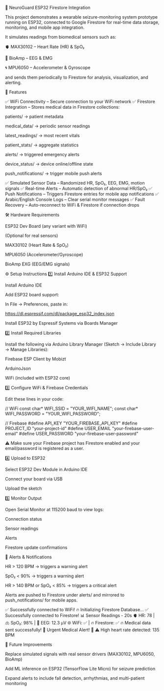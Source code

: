 📖 NeuroGuard ESP32 Firestore Integration

This project demonstrates a wearable seizure-monitoring system prototype running on ESP32, connected to Google Firestore for real-time data storage, monitoring, and mobile app integration.

It simulates readings from biomedical sensors such as:

🫀 MAX30102 – Heart Rate (HR) & SpO₂

🧠 BioAmp – EEG & EMG

🌀 MPU6050 – Accelerometer & Gyroscope

and sends them periodically to Firestore for analysis, visualization, and alerting.

🚀 Features

✅ WiFi Connectivity – Secure connection to your WiFi network
✅ Firestore Integration – Stores medical data in Firestore collections:

patients/ → patient metadata

medical_data/ → periodic sensor readings

latest_readings/ → most recent vitals

patient_stats/ → aggregate statistics

alerts/ → triggered emergency alerts

device_status/ → device online/offline state

push_notifications/ → trigger mobile push alerts

✅ Simulated Sensor Data – Randomized HR, SpO₂, EEG, EMG, motion signals
✅ Real-time Alerts – Automatic detection of abnormal HR/SpO₂
✅ Push Notifications – Triggers Firestore entries for mobile app notifications
✅ Arabic/English Console Logs – Clear serial monitor messages
✅ Fault Recovery – Auto-reconnect to WiFi & Firestore if connection drops

🛠 Hardware Requirements

ESP32 Dev Board (any variant with WiFi)

(Optional for real sensors)

MAX30102 (Heart Rate & SpO₂)

MPU6050 (Accelerometer/Gyroscope)

BioAmp EXG (EEG/EMG signals)


⚙️ Setup Instructions
1️⃣ Install Arduino IDE & ESP32 Support

Install Arduino IDE

Add ESP32 board support:

In File → Preferences, paste in:

https://dl.espressif.com/dl/package_esp32_index.json


Install ESP32 by Espressif Systems via Boards Manager

2️⃣ Install Required Libraries

Install the following via Arduino Library Manager (Sketch → Include Library → Manage Libraries):

Firebase ESP Client by Mobizt

ArduinoJson

WiFi (included with ESP32 core)

3️⃣ Configure WiFi & Firebase Credentials

Edit these lines in your code:

// WiFi
const char* WIFI_SSID = "YOUR_WIFI_NAME";
const char* WIFI_PASSWORD = "YOUR_WIFI_PASSWORD";

// Firebase
#define API_KEY       "YOUR_FIREBASE_API_KEY"
#define PROJECT_ID    "your-project-id"
#define USER_EMAIL    "your-firebase-user-email"
#define USER_PASSWORD "your-firebase-user-password"


⚠️ Make sure your Firebase project has Firestore enabled and your email/password is registered as a user.

4️⃣ Upload to ESP32

Select ESP32 Dev Module in Arduino IDE

Connect your board via USB

Upload the sketch

5️⃣ Monitor Output

Open Serial Monitor at 115200 baud to view logs:

Connection status

Sensor readings

Alerts

Firestore update confirmations

🔔 Alerts & Notifications

HR > 120 BPM → triggers a warning alert

SpO₂ < 90% → triggers a warning alert

HR > 140 BPM or SpO₂ < 85% → triggers a critical alert

Alerts are pushed to Firestore under alerts/ and mirrored to push_notifications/ for mobile apps.

✅ Successfully connected to WiFi!
🔥 Initializing Firestore Database...
✅ Successfully connected to Firestore!
📊 Sensor Readings - 20s
🫀 HR: 78 | 🫁 SpO₂: 98% | 🧠 EEG: 12.3 μV
🌐 WiFi: ✅ | 🔥 Firestore: ✅
🔥 Medical data sent successfully!
🚨 Urgent Medical Alert! 🚨
⚠️ High heart rate detected: 135 BPM



📌 Future Improvements

Replace simulated signals with real sensor drivers (MAX30102, MPU6050, BioAmp)

Add ML inference on ESP32 (TensorFlow Lite Micro) for seizure prediction

Expand alerts to include fall detection, arrhythmias, and multi-patient monitoring